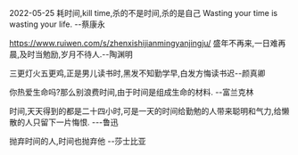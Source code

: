 
2022-05-25
耗时间,kill time,杀的不是时间,杀的是自己
Wasting your time is wasting your life.
--蔡康永

https://www.ruiwen.com/s/zhenxishijianmingyanjingju/
盛年不再来,一日难再晨,及时当勉励,岁月不待人.--陶渊明

三更灯火五更鸡,正是男儿读书时,黑发不知勤学早,白发方悔读书迟--颜真卿

你热爱生命吗?那么别浪费时间,由于时间是组成生命的材料. --富兰克林

时间,天天得到的都是二十四小时,可是一天的时间给勤勉的人带来聪明和气力,给懒散的人只留下一片悔恨. ---鲁迅

抛弃时间的人,时间也抛弃他 --莎士比亚